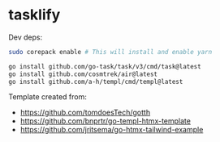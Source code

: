 # tasklify

Dev deps:

```sh
sudo corepack enable # This will install and enable yarn

go install github.com/go-task/task/v3/cmd/task@latest
go install github.com/cosmtrek/air@latest
go install github.com/a-h/templ/cmd/templ@latest
```

Template created from:

- https://github.com/tomdoesTech/gotth
- https://github.com/bnprtr/go-templ-htmx-template
- https://github.com/jritsema/go-htmx-tailwind-example
